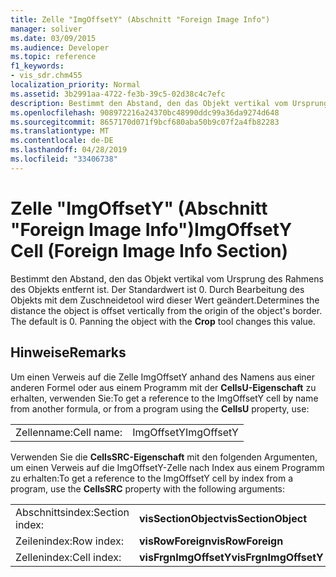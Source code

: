 ```yaml
---
title: Zelle "ImgOffsetY" (Abschnitt "Foreign Image Info")
manager: soliver
ms.date: 03/09/2015
ms.audience: Developer
ms.topic: reference
f1_keywords:
- vis_sdr.chm455
localization_priority: Normal
ms.assetid: 3b2991aa-4722-fe3b-39c5-02d38c4c7efc
description: Bestimmt den Abstand, den das Objekt vertikal vom Ursprung des Rahmens des Objekts entfernt ist. Der Standardwert ist 0. Durch Bearbeitung des Objekts mit dem Zuschneidetool wird dieser Wert geändert.
ms.openlocfilehash: 908972216a24370bc48990ddc99a36da9274d648
ms.sourcegitcommit: 8657170d071f9bcf680aba50b9c07f2a4fb82283
ms.translationtype: MT
ms.contentlocale: de-DE
ms.lasthandoff: 04/28/2019
ms.locfileid: "33406738"
---
```

# <a name="imgoffsety-cell-foreign-image-info-section"></a><span data-ttu-id="b030f-105">Zelle "ImgOffsetY" (Abschnitt "Foreign Image Info")</span><span class="sxs-lookup"><span data-stu-id="b030f-105">ImgOffsetY Cell (Foreign Image Info Section)</span></span>

<span data-ttu-id="b030f-p102">Bestimmt den Abstand, den das Objekt vertikal vom Ursprung des Rahmens des Objekts entfernt ist. Der Standardwert ist 0. Durch Bearbeitung des Objekts mit dem Zuschneidetool wird dieser Wert geändert.</span><span class="sxs-lookup"><span data-stu-id="b030f-p102">Determines the distance the object is offset vertically from the origin of the object's border. The default is 0. Panning the object with the **Crop** tool changes this value.</span></span> 
  
## <a name="remarks"></a><span data-ttu-id="b030f-109">Hinweise</span><span class="sxs-lookup"><span data-stu-id="b030f-109">Remarks</span></span>

<span data-ttu-id="b030f-110">Um einen Verweis auf die Zelle ImgOffsetY anhand des Namens aus einer anderen Formel oder aus einem Programm mit der **CellsU-Eigenschaft** zu erhalten, verwenden Sie:</span><span class="sxs-lookup"><span data-stu-id="b030f-110">To get a reference to the ImgOffsetY cell by name from another formula, or from a program using the **CellsU** property, use:</span></span> 
  
|||
|:-----|:-----|
| <span data-ttu-id="b030f-111">Zellenname:</span><span class="sxs-lookup"><span data-stu-id="b030f-111">Cell name:</span></span>  <br/> | <span data-ttu-id="b030f-112">ImgOffsetY</span><span class="sxs-lookup"><span data-stu-id="b030f-112">ImgOffsetY</span></span>  <br/> |
   
<span data-ttu-id="b030f-113">Verwenden Sie die **CellsSRC-Eigenschaft** mit den folgenden Argumenten, um einen Verweis auf die ImgOffsetY-Zelle nach Index aus einem Programm zu erhalten:</span><span class="sxs-lookup"><span data-stu-id="b030f-113">To get a reference to the ImgOffsetY cell by index from a program, use the **CellsSRC** property with the following arguments:</span></span> 
  
|||
|:-----|:-----|
| <span data-ttu-id="b030f-114">Abschnittsindex:</span><span class="sxs-lookup"><span data-stu-id="b030f-114">Section index:</span></span>  <br/> |<span data-ttu-id="b030f-115">**visSectionObject**</span><span class="sxs-lookup"><span data-stu-id="b030f-115">**visSectionObject**</span></span> <br/> |
| <span data-ttu-id="b030f-116">Zeilenindex:</span><span class="sxs-lookup"><span data-stu-id="b030f-116">Row index:</span></span>  <br/> |<span data-ttu-id="b030f-117">**visRowForeign**</span><span class="sxs-lookup"><span data-stu-id="b030f-117">**visRowForeign**</span></span> <br/> |
| <span data-ttu-id="b030f-118">Zellenindex:</span><span class="sxs-lookup"><span data-stu-id="b030f-118">Cell index:</span></span>  <br/> |<span data-ttu-id="b030f-119">**visFrgnImgOffsetY**</span><span class="sxs-lookup"><span data-stu-id="b030f-119">**visFrgnImgOffsetY**</span></span> <br/> |
   

